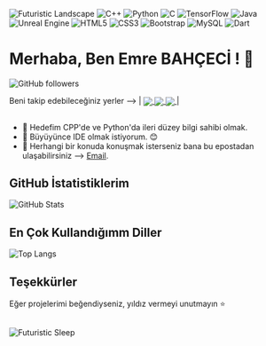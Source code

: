 ![Futuristic Landscape](https://media0.giphy.com/media/v1.Y2lkPTc5MGI3NjExNWpuaDVkY2p3Z3UyZWI5NzE3Ymp0d21ldWhyOTQ4ZnU4N2wzZWc0MSZlcD12MV9pbnRlcm5hbF9naWZfYnlfaWQmY3Q9Zw/ckr4W2ppxPBeIF8dx4/giphy.webp)
![C++](https://img.shields.io/badge/c++-%2300599C.svg?style=for-the-badge&logo=c%2B%2B&logoColor=white) ![Python](https://img.shields.io/badge/python-3670A0?style=for-the-badge&logo=python&logoColor=ffdd54) ![C](https://img.shields.io/badge/c-%2300599C.svg?style=for-the-badge&logo=c&logoColor=white) ![TensorFlow](https://img.shields.io/badge/TensorFlow-%23FF6F00.svg?style=for-the-badge&logo=TensorFlow&logoColor=white) ![Java](https://img.shields.io/badge/java-%23ED8B00.svg?style=for-the-badge&logo=java&logoColor=white) ![Unreal Engine](https://img.shields.io/badge/unreal%20engine-%23313131.svg?style=for-the-badge&logo=unreal%20engine&logoColor=white) ![HTML5](https://img.shields.io/badge/html5-%23E34F26.svg?style=for-the-badge&logo=html5&logoColor=white) ![CSS3](https://img.shields.io/badge/css3-%231572B6.svg?style=for-the-badge&logo=css3&logoColor=white) ![Bootstrap](https://img.shields.io/badge/bootstrap-%23563D7C.svg?style=for-the-badge&logo=bootstrap&logoColor=white) ![MySQL](https://img.shields.io/badge/mysql-%2300f.svg?style=for-the-badge&logo=mysql&logoColor=white) ![Dart](https://img.shields.io/badge/dart-%230175C2.svg?style=for-the-badge&logo=dart&logoColor=white)

# Merhaba, Ben Emre BAHÇECİ ! 👋
![GitHub followers](https://img.shields.io/github/followers/EmreBHCC?label=Follow&style=social) 
<p>
  Beni takip edebileceğiniz yerler -->   |
  <a href="https://www.linkedin.com/in/emrebahceci/" target="_blank">
    <img align="center" src="https://img.shields.io/badge/LinkedIn-%230077B5.svg?style=for-the-badge&logo=linkedin&logoColor=white">
  </a>
  <a href="https://www.instagram.com/emre_bahceci/" target="_blank">
    <img align="center" src="https://img.shields.io/badge/Instagram-%23E4405F.svg?style=for-the-badge&logo=instagram&logoColor=white">
  </a>
  <a href="https://emrebahceci.com" target="_blank">
    <img align="center" src="https://img.shields.io/badge/Website-%23000000.svg?style=for-the-badge&logo=About.me&logoColor=white"> 
  </a> |
</p>
  
##
- 🚀 Hedefim CPP'de ve Python'da ileri düzey bilgi sahibi olmak.
- 🌱 Büyüyünce IDE olmak istiyorum. 😊
- 💬 Herhangi bir konuda konuşmak isterseniz bana bu epostadan ulaşabilirsiniz --> [Email](mailto:emrebahceci38@gmail.com).

## GitHub İstatistiklerim

![GitHub Stats](https://github-readme-stats.vercel.app/api?username=EmreBHCC&show_icons=true&theme=radical)

## En Çok Kullandığımm Diller

![Top Langs](https://github-readme-stats.vercel.app/api/top-langs/?username=EmreBHCC&layout=compact&theme=radical)

## Teşekkürler
Eğer projelerimi beğendiyseniz, yıldız vermeyi unutmayın ⭐️
##
![Futuristic Sleep](https://images-wixmp-ed30a86b8c4ca887773594c2.wixmp.com/f/9100d753-02ac-4ed8-ac98-5e45d6deecad/depz7pg-cec2dc5d-a328-4509-9987-f9c1d638cf73.gif?token=eyJ0eXAiOiJKV1QiLCJhbGciOiJIUzI1NiJ9.eyJzdWIiOiJ1cm46YXBwOjdlMGQxODg5ODIyNjQzNzNhNWYwZDQxNWVhMGQyNmUwIiwiaXNzIjoidXJuOmFwcDo3ZTBkMTg4OTgyMjY0MzczYTVmMGQ0MTVlYTBkMjZlMCIsIm9iaiI6W1t7InBhdGgiOiJcL2ZcLzkxMDBkNzUzLTAyYWMtNGVkOC1hYzk4LTVlNDVkNmRlZWNhZFwvZGVwejdwZy1jZWMyZGM1ZC1hMzI4LTQ1MDktOTk4Ny1mOWMxZDYzOGNmNzMuZ2lmIn1dXSwiYXVkIjpbInVybjpzZXJ2aWNlOmZpbGUuZG93bmxvYWQiXX0.Y0BXPgApGcSqOB-MWenqtw-Lt9rt9AH1xNaBB1j3opY)
